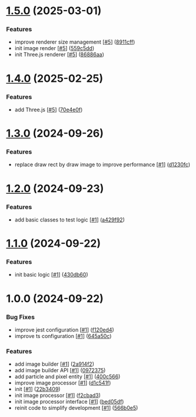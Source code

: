 # [1.5.0](https://github.com/d3p1/img2pxl.js/compare/v1.4.0...v1.5.0) (2025-03-01)


### Features

* improve renderer size management [[#5](https://github.com/d3p1/img2pxl.js/issues/5)] ([8911cff](https://github.com/d3p1/img2pxl.js/commit/8911cff18f50c549d03e1a5fd2cdd6a2b09c220f))
* init image render [[#5](https://github.com/d3p1/img2pxl.js/issues/5)] ([559c5dd](https://github.com/d3p1/img2pxl.js/commit/559c5ddae6dd9a485a151b8933889cad0516147c))
* init Three.js renderer [[#5](https://github.com/d3p1/img2pxl.js/issues/5)] ([86886aa](https://github.com/d3p1/img2pxl.js/commit/86886aaddba575896566ee1a4066a9f938a8e178))

# [1.4.0](https://github.com/d3p1/img2pxl.js/compare/v1.3.0...v1.4.0) (2025-02-25)


### Features

* add Three.js [[#5](https://github.com/d3p1/img2pxl.js/issues/5)] ([70e4e0f](https://github.com/d3p1/img2pxl.js/commit/70e4e0f3dbf3a48e9d735208712a5ae097e7a8e6))

# [1.3.0](https://github.com/d3p1/img2pxl.js/compare/v1.2.0...v1.3.0) (2024-09-26)


### Features

* replace draw rect by draw image to improve performance [[#1](https://github.com/d3p1/img2pxl.js/issues/1)] ([d1230fc](https://github.com/d3p1/img2pxl.js/commit/d1230fc60794c3d99b7615b62c220b13315d2b68))

# [1.2.0](https://github.com/d3p1/img2pxl.js/compare/v1.1.0...v1.2.0) (2024-09-23)


### Features

* add basic classes to test logic [[#1](https://github.com/d3p1/img2pxl.js/issues/1)] ([a429f92](https://github.com/d3p1/img2pxl.js/commit/a429f92582a64c44f5144daca496cae8cfb31874))

# [1.1.0](https://github.com/d3p1/img2pxl.js/compare/v1.0.0...v1.1.0) (2024-09-22)


### Features

* init basic logic [[#1](https://github.com/d3p1/img2pxl.js/issues/1)] ([430db60](https://github.com/d3p1/img2pxl.js/commit/430db607c6999c426d74717f819e74079cc1c6bb))

# 1.0.0 (2024-09-22)


### Bug Fixes

* improve jest configuration [[#1](https://github.com/d3p1/img2pxl.js/issues/1)] ([f120ed4](https://github.com/d3p1/img2pxl.js/commit/f120ed4abf1578539b2a15202ec8e727eb94bdff))
* improve ts configuration [[#1](https://github.com/d3p1/img2pxl.js/issues/1)] ([645a50c](https://github.com/d3p1/img2pxl.js/commit/645a50c0186908a6e4dd7fcfd35d3835d97b123c))


### Features

* add image builder [[#1](https://github.com/d3p1/img2pxl.js/issues/1)] ([2a914f2](https://github.com/d3p1/img2pxl.js/commit/2a914f2132c3dd186224b39fbaf5fba9d39487e6))
* add image builder API [[#1](https://github.com/d3p1/img2pxl.js/issues/1)] ([0972375](https://github.com/d3p1/img2pxl.js/commit/0972375de4452e30df3922c699c277ed132b5346))
* add particle and pixel entity [[#1](https://github.com/d3p1/img2pxl.js/issues/1)] ([400c566](https://github.com/d3p1/img2pxl.js/commit/400c566321a509611bf24a87a62d7d26c38ffd54))
* improve image processor [[#1](https://github.com/d3p1/img2pxl.js/issues/1)] ([d1c541f](https://github.com/d3p1/img2pxl.js/commit/d1c541fd1fcaeab65620b728b03a78883029f1de))
* init [[#1](https://github.com/d3p1/img2pxl.js/issues/1)] ([22b3409](https://github.com/d3p1/img2pxl.js/commit/22b3409de3487db81210ad9acfa946bb988970d7))
* init image processor [[#1](https://github.com/d3p1/img2pxl.js/issues/1)] ([f2cbad3](https://github.com/d3p1/img2pxl.js/commit/f2cbad32a9a97a1e3848875507932cd8e824b13f))
* init image processor interface [[#1](https://github.com/d3p1/img2pxl.js/issues/1)] ([bed05df](https://github.com/d3p1/img2pxl.js/commit/bed05df688ca18f9500bb05158cebad6061e5e62))
* reinit code to simplify development [[#1](https://github.com/d3p1/img2pxl.js/issues/1)] ([566b0e5](https://github.com/d3p1/img2pxl.js/commit/566b0e5f8939fea68d9e9ad6ebd1ff3e18dcd71a))
